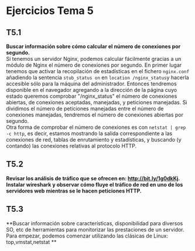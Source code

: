 ﻿Ejercicios Tema 5  
=================  

T5.1  
----  
**Buscar información sobre cómo calcular el número de conexiones por segundo.**  
Si tenemos un servidor Nginx, podemos calcular fácilmente gracias a un módulo
 de Nginx el número de conexiones por segundo. En primer lugar tenemos que activar
 la recopilación de estadísticas en el fichero `nginx.conf` añadiendo la sentencia
 `stub_status on` en `location /nginx_status`y hacerla accesible sólo para la 
 máquina del administrador. Entonces tendremos disponible en el navegador agregando
 a la dirección de la página cuyo estado queremos comprobar "/nginx_status"
 el número de conexiones abiertas, de conexiones aceptadas, manejadas, y peticiones
 manejadas. Si dividimos el número de peticiones manejadas entre el número de
 conexiones manejadas, tendremos el número de conexiones abiertas por segundo.  
Otra forma de comprobar el número de conexiones es con `netstat | grep -c http`, es
 decir, estamos mostrando la salida correspondiente a las conexiones de red,
 tablas de enrutamiento y estadísticas, y buscando (y contando) las conexiones
 relativas al protocolo HTTP.

T5.2  
----  
**Revisar los análisis de tráfico que se ofrecen en: http://bit.ly/1g0dkKj. Instalar
 wireshark y observar cómo fluye el tráfico de red en uno de los servidores web
 mientras se le hacen peticiones HTTP.**  


T5.3
----
**Buscar información sobre características, disponibilidad para diversos SO, etc de 
 herramientas para monitorizar las prestaciones de un servidor. Para empezar, 
 podemos comenzar utilizando las clásicas de Linux: top,vmstat,netstat **  

